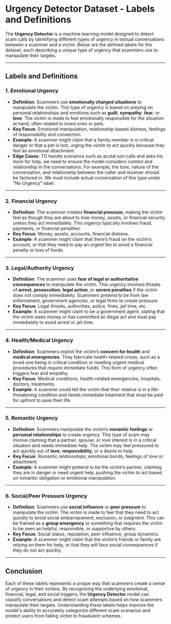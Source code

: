 # Urgency Detector Dataset - Labels and Definitions

The **Urgency Detector** is a machine learning model designed to detect scam calls by identifying different types of urgency in textual conversations between a scammer and a victim. Below are the defined labels for the dataset, each describing a unique type of urgency that scammers use to manipulate their targets.

---

## Labels and Definitions

### 1. **Emotional Urgency**
   - **Definition**: Scammers use **emotionally charged situations** to manipulate the victim. This type of urgency is based on preying on personal relationships and emotions such as **guilt**, **sympathy**, **fear**, or **love**. The victim is made to feel emotionally responsible for the situation at hand, often related to loved ones or pets.
   - **Key Focus**: Emotional manipulation, relationship-based distress, feelings of responsibility and connection.
   - **Example**: A scammer might claim that a family member is in critical danger or that a pet is lost, urging the victim to act quickly because they feel an emotional attachment.
   - **Edge Cases**: TO handle scenarios such as acutal son calls and asks his mom for help, we need to ensure the model considers context and relationship in the conversations. For example, the tone, nature of the conversation, and relationship between the caller and receiver should be factored in. We must include actual conversation of this type under "No Urgency" label.
---

### 2. **Financial Urgency**
   - **Definition**: The scammer creates **financial pressure**, making the victim feel as though they are about to lose money, assets, or financial security unless they act immediately. This urgency typically involves fraud, payments, or financial penalties.
   - **Key Focus**: Money, assets, accounts, financial distress.
   - **Example**: A scammer might claim that there’s fraud on the victim’s account, or that they need to pay an urgent fee to avoid a financial penalty or loss of funds.

---

### 3. **Legal/Authority Urgency**
   - **Definition**: The scammer uses **fear of legal or authoritative consequences** to manipulate the victim. This urgency involves threats of **arrest**, **prosecution**, **legal action**, or **severe penalties** if the victim does not comply immediately. Scammers pretend to be from law enforcement, government agencies, or legal firms to create pressure.
   - **Key Focus**: Legal threats, authorities, police, fines, jail time, etc.
   - **Example**: A scammer might claim to be a government agent, stating that the victim owes money or has committed an illegal act and must pay immediately to avoid arrest or jail time.

---

### 4. **Health/Medical Urgency**
   - **Definition**: Scammers exploit the victim’s **concern for health** and **medical emergencies**. They fabricate health-related crises, such as a loved one being in critical condition or needing urgent medical procedures that require immediate funds. This form of urgency often triggers fear and empathy.
   - **Key Focus**: Medical conditions, health-related emergencies, hospitals, doctors, treatments.
   - **Example**: A scammer could tell the victim that their relative is in a life-threatening condition and needs immediate treatment that must be paid for upfront to save their life.

---

### 5. **Romantic Urgency**
   - **Definition**: Scammers manipulate the victim’s **romantic feelings** or **personal relationships** to create urgency. This type of scam may involve claiming that a partner, spouse, or love interest is in a critical situation and needs immediate help. The victim may feel pressured to act quickly out of **love**, **responsibility**, or a desire to help.
   - **Key Focus**: Romantic relationships, emotional bonds, feelings of love or attachment.
   - **Example**: A scammer might pretend to be the victim’s partner, claiming they are in danger or need urgent help, pushing the victim to act based on romantic obligation or emotional manipulation.

---

### 6. **Social/Peer Pressure Urgency**
   - **Definition**: Scammers use **social influence** or **peer pressure** to manipulate the victim. The victim is made to feel that they need to act quickly to avoid social embarrassment, exclusion, or judgment. This can be framed as a **group emergency** or something that requires the victim to be seen as helpful, responsible, or supportive by others.
   - **Key Focus**: Social status, reputation, peer influence, group dynamics.
   - **Example**: A scammer might claim that the victim’s friends or family are relying on them for help, or that they will face social consequences if they do not act quickly.

---

## Conclusion

Each of these labels represents a unique way that scammers create a sense of urgency in their victims. By recognizing the underlying emotional, financial, legal, and social triggers, the **Urgency Detector** model can classify conversations and detect scam attempts based on how scammers manipulate their targets. Understanding these labels helps improve the model's ability to accurately categorize different scam scenarios and protect users from falling victim to fraudulent schemes.
